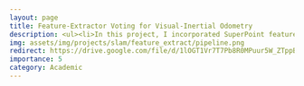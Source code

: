 ```yaml
---
layout: page
title: Feature-Extractor Voting for Visual-Inertial Odometry
description: <ul><li>In this project, I incorporated SuperPoint feature extractor into the backend optimization of VINS-MONO</li><li>We created a feature voting and fusio algorithm to bridge SuperPoint visual features and classical features, whcih led to reduction of odometry failure cases by ~40%</li></ul>
img: assets/img/projects/slam/feature_extract/pipeline.png
redirect: https://drive.google.com/file/d/1lOGT1Vr7T7Pb8R0MPuur5W_ZTppBLGb2/view?usp=sharing
importance: 5
category: Academic
---
```

